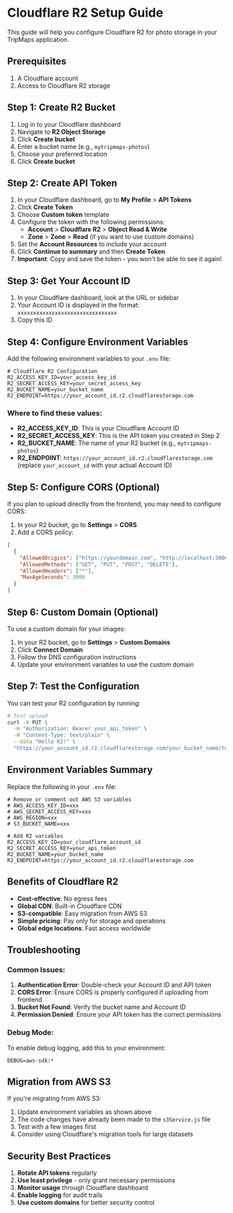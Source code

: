 # Cloudflare R2 Setup Guide

This guide will help you configure Cloudflare R2 for photo storage in your TripMaps application.

## Prerequisites

1. A Cloudflare account
2. Access to Cloudflare R2 storage

## Step 1: Create R2 Bucket

1. Log in to your Cloudflare dashboard
2. Navigate to **R2 Object Storage**
3. Click **Create bucket**
4. Enter a bucket name (e.g., `mytripmaps-photos`)
5. Choose your preferred location
6. Click **Create bucket**

## Step 2: Create API Token

1. In your Cloudflare dashboard, go to **My Profile** > **API Tokens**
2. Click **Create Token**
3. Choose **Custom token** template
4. Configure the token with the following permissions:
   - **Account** > **Cloudflare R2** > **Object Read & Write**
   - **Zone** > **Zone** > **Read** (if you want to use custom domains)
5. Set the **Account Resources** to include your account
6. Click **Continue to summary** and then **Create Token**
7. **Important**: Copy and save the token - you won't be able to see it again!

## Step 3: Get Your Account ID

1. In your Cloudflare dashboard, look at the URL or sidebar
2. Your Account ID is displayed in the format: `xxxxxxxxxxxxxxxxxxxxxxxxxxxxxxxx`
3. Copy this ID

## Step 4: Configure Environment Variables

Add the following environment variables to your `.env` file:

```env
# Cloudflare R2 Configuration
R2_ACCESS_KEY_ID=your_access_key_id
R2_SECRET_ACCESS_KEY=your_secret_access_key
R2_BUCKET_NAME=your_bucket_name
R2_ENDPOINT=https://your_account_id.r2.cloudflarestorage.com
```

### Where to find these values:

- **R2_ACCESS_KEY_ID**: This is your Cloudflare Account ID
- **R2_SECRET_ACCESS_KEY**: This is the API token you created in Step 2
- **R2_BUCKET_NAME**: The name of your R2 bucket (e.g., `mytripmaps-photos`)
- **R2_ENDPOINT**: `https://your_account_id.r2.cloudflarestorage.com` (replace `your_account_id` with your actual Account ID)

## Step 5: Configure CORS (Optional)

If you plan to upload directly from the frontend, you may need to configure CORS:

1. In your R2 bucket, go to **Settings** > **CORS**
2. Add a CORS policy:

```json
[
  {
    "AllowedOrigins": ["https://yourdomain.com", "http://localhost:3000"],
    "AllowedMethods": ["GET", "PUT", "POST", "DELETE"],
    "AllowedHeaders": ["*"],
    "MaxAgeSeconds": 3000
  }
]
```

## Step 6: Custom Domain (Optional)

To use a custom domain for your images:

1. In your R2 bucket, go to **Settings** > **Custom Domains**
2. Click **Connect Domain**
3. Follow the DNS configuration instructions
4. Update your environment variables to use the custom domain

## Step 7: Test the Configuration

You can test your R2 configuration by running:

```bash
# Test upload
curl -X PUT \
  -H "Authorization: Bearer your_api_token" \
  -H "Content-Type: text/plain" \
  --data "Hello R2!" \
  "https://your_account_id.r2.cloudflarestorage.com/your_bucket_name/test.txt"
```

## Environment Variables Summary

Replace the following in your `.env` file:

```env
# Remove or comment out AWS S3 variables
# AWS_ACCESS_KEY_ID=xxx
# AWS_SECRET_ACCESS_KEY=xxx
# AWS_REGION=xxx
# S3_BUCKET_NAME=xxx

# Add R2 variables
R2_ACCESS_KEY_ID=your_cloudflare_account_id
R2_SECRET_ACCESS_KEY=your_api_token
R2_BUCKET_NAME=your_bucket_name
R2_ENDPOINT=https://your_account_id.r2.cloudflarestorage.com
```

## Benefits of Cloudflare R2

- **Cost-effective**: No egress fees
- **Global CDN**: Built-in Cloudflare CDN
- **S3-compatible**: Easy migration from AWS S3
- **Simple pricing**: Pay only for storage and operations
- **Global edge locations**: Fast access worldwide

## Troubleshooting

### Common Issues:

1. **Authentication Error**: Double-check your Account ID and API token
2. **CORS Error**: Ensure CORS is properly configured if uploading from frontend
3. **Bucket Not Found**: Verify the bucket name and Account ID
4. **Permission Denied**: Ensure your API token has the correct permissions

### Debug Mode:

To enable debug logging, add this to your environment:

```env
DEBUG=aws-sdk:*
```

## Migration from AWS S3

If you're migrating from AWS S3:

1. Update environment variables as shown above
2. The code changes have already been made to the `s3Service.js` file
3. Test with a few images first
4. Consider using Cloudflare's migration tools for large datasets

## Security Best Practices

1. **Rotate API tokens** regularly
2. **Use least privilege** - only grant necessary permissions
3. **Monitor usage** through Cloudflare dashboard
4. **Enable logging** for audit trails
5. **Use custom domains** for better security control
